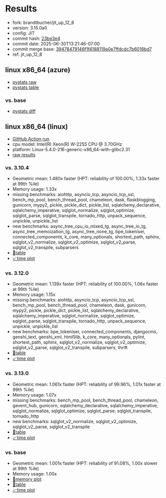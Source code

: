 # Results

- fork: brandtbucher/jit_up_12_8
- version: 3.15.0a0
- config: JIT
- commit hash: [23be3e4](https://github.com/brandtbucher/cpython/commit/23be3e4)
- commit date: 2025-06-30T13:21:46-07:00
- commit merge base: [39478479146f1f4188119a0e7ffdcdc7b6016bd7](https://github.com/python/cpython/commit/39478479146f1f4188119a0e7ffdcdc7b6016bd7)
- ref: jit_up_12_8

## linux x86_64 (azure)

- [pystats raw](bm-20250630-azure-x86_64-brandtbucher-jit_up_12_8-3.15.0a0-23be3e4-pystats.json)
- [pystats table](bm-20250630-azure-x86_64-brandtbucher-jit_up_12_8-3.15.0a0-23be3e4-pystats.md)

### vs. base

- [pystats diff](bm-20250630-azure-x86_64-brandtbucher-jit_up_12_8-3.15.0a0-23be3e4-pystats-vs-base.md)

## linux x86_64 (linux)

- [GitHub Action run](https://github.com/faster-cpython/benchmarking/actions/runs/15982910325)
- cpu model: Intel(R) Xeon(R) W-2255 CPU @ 3.70GHz
- platform: Linux-5.4.0-216-generic-x86_64-with-glibc2.31
- [raw results](bm-20250630-linux-x86_64-brandtbucher-jit_up_12_8-3.15.0a0-23be3e4.json)

### vs. 3.10.4

- Geometric mean: 1.480x faster (HPT: reliability of 100.00%, 1.33x faster at 99th %ile)
- Memory usage: 1.33x
- missing benchmarks: aiohttp, asyncio_tcp, asyncio_tcp_ssl, bench_mp_pool, bench_thread_pool, chameleon, dask, flaskblogging, gunicorn, mypy2, pickle, pickle_dict, pickle_list, sqlalchemy_declarative, sqlalchemy_imperative, sqlglot_normalize, sqlglot_optimize, sqlglot_parse, sqlglot_transpile, tornado_http, unpack_sequence, unpickle, unpickle_list
- new benchmarks: async_tree_cpu_io_mixed_tg, async_tree_io_tg, async_tree_memoization_tg, async_tree_none_tg, bpe_tokeniser, connected_components, k_core, many_optionals, shortest_path, sphinx, sqlglot_v2_normalize, sqlglot_v2_optimize, sqlglot_v2_parse, sqlglot_v2_transpile, subparsers
- [📄table](bm-20250630-linux-x86_64-brandtbucher-jit_up_12_8-3.15.0a0-23be3e4-vs-3.10.4.md)
- [📈time plot](bm-20250630-linux-x86_64-brandtbucher-jit_up_12_8-3.15.0a0-23be3e4-vs-3.10.4.svg)

### vs. 3.12.0

- Geometric mean: 1.139x faster (HPT: reliability of 100.00%, 1.06x faster at 99th %ile)
- Memory usage: 1.15x
- missing benchmarks: aiohttp, asyncio_tcp, asyncio_tcp_ssl, bench_mp_pool, bench_thread_pool, chameleon, dask, gunicorn, mypy2, pickle, pickle_dict, pickle_list, sqlalchemy_declarative, sqlalchemy_imperative, sqlglot_normalize, sqlglot_optimize, sqlglot_parse, sqlglot_transpile, tornado_http, unpack_sequence, unpickle, unpickle_list
- new benchmarks: bpe_tokeniser, connected_components, djangocms, genshi_text, genshi_xml, html5lib, k_core, many_optionals, pylint, shortest_path, sphinx, sqlglot_v2_normalize, sqlglot_v2_optimize, sqlglot_v2_parse, sqlglot_v2_transpile, subparsers, thrift
- [📄table](bm-20250630-linux-x86_64-brandtbucher-jit_up_12_8-3.15.0a0-23be3e4-vs-3.12.0.md)
- [📈time plot](bm-20250630-linux-x86_64-brandtbucher-jit_up_12_8-3.15.0a0-23be3e4-vs-3.12.0.svg)

### vs. 3.13.0

- Geometric mean: 1.061x faster (HPT: reliability of 99.96%, 1.01x faster at 99th %ile)
- Memory usage: 1.07x
- missing benchmarks: bench_mp_pool, bench_thread_pool, chameleon, gevent_hub, gunicorn, sqlalchemy_declarative, sqlalchemy_imperative, sqlglot_normalize, sqlglot_optimize, sqlglot_parse, sqlglot_transpile, tornado_http
- new benchmarks: sqlglot_v2_normalize, sqlglot_v2_optimize, sqlglot_v2_parse, sqlglot_v2_transpile
- [📄table](bm-20250630-linux-x86_64-brandtbucher-jit_up_12_8-3.15.0a0-23be3e4-vs-3.13.0.md)
- [📈time plot](bm-20250630-linux-x86_64-brandtbucher-jit_up_12_8-3.15.0a0-23be3e4-vs-3.13.0.svg)

### vs. base

- Geometric mean: 1.001x faster (HPT: reliability of 91.08%, 1.00x slower at 99th %ile)
- Memory usage: 1.00x
- [🧠memory plot](bm-20250630-linux-x86_64-brandtbucher-jit_up_12_8-3.15.0a0-23be3e4-vs-base-mem.svg)
- [📄table](bm-20250630-linux-x86_64-brandtbucher-jit_up_12_8-3.15.0a0-23be3e4-vs-base.md)
- [📈time plot](bm-20250630-linux-x86_64-brandtbucher-jit_up_12_8-3.15.0a0-23be3e4-vs-base.svg)

